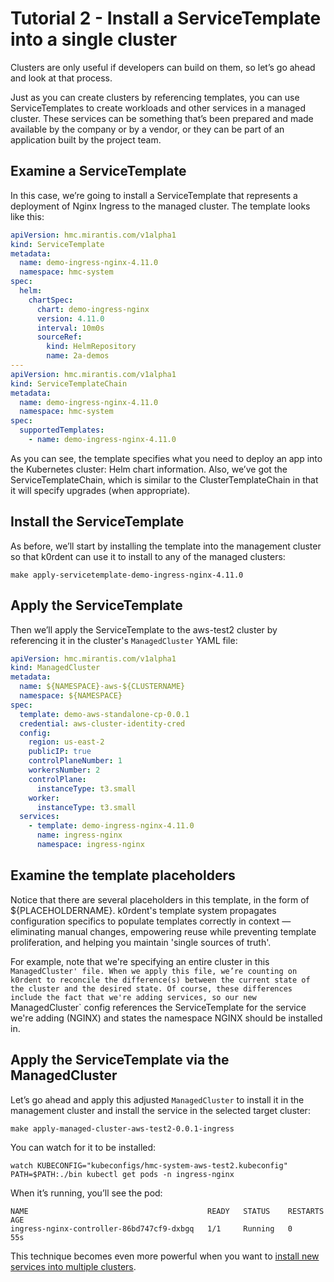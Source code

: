 # Tutorial 2 - Install a ServiceTemplate into a single cluster

Clusters are only useful if developers can build on them, so let’s go ahead and look at that process. 

Just as you can create clusters by referencing templates, you can use ServiceTemplates to create workloads and other services in a managed cluster. These services can be something that’s been prepared and made available by the company or by a vendor, or they can be part of an application built by the project team.

## Examine a ServiceTemplate

In this case, we’re going to install a ServiceTemplate that represents a deployment of Nginx Ingress to the managed cluster. The template looks like this:

```yaml
apiVersion: hmc.mirantis.com/v1alpha1
kind: ServiceTemplate
metadata:
  name: demo-ingress-nginx-4.11.0
  namespace: hmc-system
spec:
  helm:
    chartSpec:
      chart: demo-ingress-nginx
      version: 4.11.0
      interval: 10m0s
      sourceRef:
        kind: HelmRepository
        name: 2a-demos
---
apiVersion: hmc.mirantis.com/v1alpha1
kind: ServiceTemplateChain
metadata:
  name: demo-ingress-nginx-4.11.0
  namespace: hmc-system
spec:
  supportedTemplates:
    - name: demo-ingress-nginx-4.11.0
```

As you can see, the template specifies what you need to deploy an app into the Kubernetes cluster: Helm chart information. Also, we’ve got the ServiceTemplateChain, which is similar to the ClusterTemplateChain in that it will specify upgrades (when appropriate).

## Install the ServiceTemplate

As before, we’ll start by installing the template into the management cluster so that k0rdent can use it to install to any of the managed clusters:

```shell
make apply-servicetemplate-demo-ingress-nginx-4.11.0
```

## Apply the ServiceTemplate

Then we’ll apply the ServiceTemplate to the aws-test2 cluster by referencing it in the cluster's `ManagedCluster` YAML file:

```yaml
apiVersion: hmc.mirantis.com/v1alpha1
kind: ManagedCluster
metadata:
  name: ${NAMESPACE}-aws-${CLUSTERNAME}
  namespace: ${NAMESPACE}
spec:
  template: demo-aws-standalone-cp-0.0.1
  credential: aws-cluster-identity-cred
  config:
    region: us-east-2
    publicIP: true
    controlPlaneNumber: 1
    workersNumber: 2
    controlPlane:
      instanceType: t3.small
    worker:
      instanceType: t3.small
  services:
    - template: demo-ingress-nginx-4.11.0
      name: ingress-nginx
      namespace: ingress-nginx
```

## Examine the template placeholders

Notice that there are several placeholders in this template, in the form of ${PLACEHOLDERNAME}. k0rdent's template system propagates configuration specifics to populate templates correctly in context &mdash; eliminating manual changes, empowering reuse while preventing template proliferation, and helping you maintain 'single sources of truth'.

For example, note that we're specifying an entire cluster in this `ManagedCluster' file. When we apply this file, we’re counting on k0rdent to reconcile the difference(s) between the current state of the cluster and the desired state. Of course, these differences include the fact that we're adding services, so our new `ManagedCluster` config references the ServiceTemplate for the service we're adding (NGINX) and states the namespace NGINX should be installed in.

## Apply the ServiceTemplate via the ManagedCluster

Let’s go ahead and apply this adjusted `ManagedCluster` to install it in the management cluster and install the service in the selected target cluster:

```shell
make apply-managed-cluster-aws-test2-0.0.1-ingress
```

You can watch for it to be installed:

```shell
watch KUBECONFIG="kubeconfigs/hmc-system-aws-test2.kubeconfig" PATH=$PATH:./bin kubectl get pods -n ingress-nginx
```

When it’s running, you’ll see the pod:

```shell
NAME                                        READY   STATUS    RESTARTS   AGE
ingress-nginx-controller-86bd747cf9-dxbgq   1/1     Running   0          55s
```

This technique becomes even more powerful when you want to [install new services into multiple clusters](tutorial_3_install_service_template_into_multiple_clusters.md).
